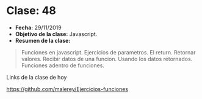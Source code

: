 # Clase: 48
* **Fecha:** 29/11/2019
* **Objetivo de la clase:** Javascript.   
* **Resumen de la clase:**
> Funciones en javascript. Ejercicios de parametros. El return. Retornar valores. Recibir datos de una funcion. Usando los datos retornados. Funciones adentro de funciones. 

Links de la clase de hoy

https://github.com/malerey/Ejercicios-funciones